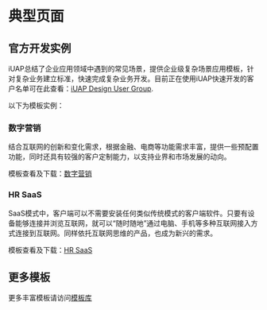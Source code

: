 # 典型页面

## 官方开发实例

iUAP总结了企业应用领域中遇到的常见场景，提供企业级复杂场景应用模板，针对复杂业务建立标准，快速完成复杂业务开发。目前正在使用iUAP快速开发的客户名单可在此查看：[iUAP Design User Group](https://github.com/iuap-design/user-group).

以下为模板实例：

### 数字营销

结合互联网的创新和变化需求，根据金融、电商等功能需求丰富，提供一些预配置功能，同时还具有较强的客户定制能力，以支持业界和市场发展的动向。

模板查看及下载：[数字营销](http://design.yyuap.com/templates/website/eccm/html/goodspublish/goodspublish.html)

### HR SaaS

SaaS模式中，客户端可以不需要安装任何类似传统模式的客户端软件。只要有设备能够连接并浏览互联网，就可以“随时随地”通过电脑、手机等多种互联网接入方式连接到互联网。同样依托互联网思维的产品，也成为新兴的需求。

模板查看及下载：[HR SaaS](http://design.yyuap.com/templates/website/hr/list.html)

## 更多模板

更多丰富模板请访问[模板库](http://design.yyuap.com/dist/pages/template/index.html)
